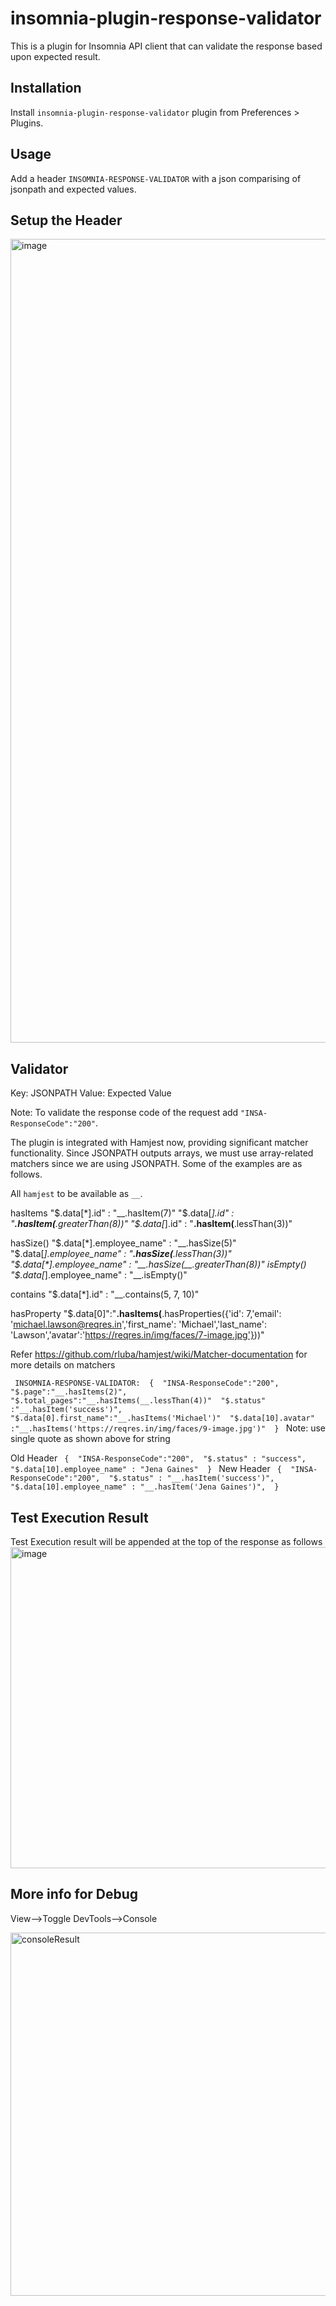 # insomnia-plugin-response-validator

This is a plugin for Insomnia API client that can validate the response based upon expected result.

## Installation

Install ``insomnia-plugin-response-validator`` plugin from Preferences > Plugins.

## Usage

Add a header `INSOMNIA-RESPONSE-VALIDATOR` with a json comparising of jsonpath and expected values.

## Setup the Header 

<img width="1286" alt="image" src="https://user-images.githubusercontent.com/17493208/206656464-1e8d308e-ab58-490c-9f26-5fad64d5a064.png">

## Validator

Key: JSONPATH
Value: Expected Value

Note: To validate the response code of the request add ``"INSA-ResponseCode":"200"``. 

The plugin is integrated with Hamjest now, providing significant matcher functionality.
Since JSONPATH outputs arrays, we must use array-related matchers since we are using JSONPATH. Some of the examples are as follows.

All `hamjest` to be available as `__`.

hasItems 
    "$.data[*].id" : "__.hasItem(7)" 
    "$.data[*].id" : "__.hasItem(__.greaterThan(8))" 
    "$.data[*].id" : "__.hasItem(__.lessThan(3))" 

hasSize() 
    "$.data[*].employee_name" : "__.hasSize(5)" 
    "$.data[*].employee_name" : "__.hasSize(__.lessThan(3))" 
    "$.data[*].employee_name" : "__.hasSize(__.greaterThan(8))" 
isEmpty() 
    "$.data[*].employee_name" : "__.isEmpty()" 

contains 
    "$.data[*].id" : "__.contains(5, 7, 10)" 

hasProperty 
    "$.data[0]":"__.hasItems(__.hasProperties({'id': 7,'email': 'michael.lawson@reqres.in','first_name': 'Michael','last_name': 'Lawson','avatar':'https://reqres.in/img/faces/7-image.jpg'}))" 

Refer https://github.com/rluba/hamjest/wiki/Matcher-documentation for more details on matchers     

`` 
INSOMNIA-RESPONSE-VALIDATOR: 
{ 
"INSA-ResponseCode":"200", 
"$.page":"__.hasItems(2)", 
"$.total_pages":"__.hasItems(__.lessThan(4))" 
"$.status" :"__.hasItem('success')", 
"$.data[0].first_name":"__.hasItems('Michael')" 
"$.data[10].avatar" :"__.hasItems('https://reqres.in/img/faces/9-image.jpg')" 
} 
`` 
Note: use single quote as shown above for string 

Old Header 
`` 
{ 
"INSA-ResponseCode":"200", 
"$.status" : "success", 
"$.data[10].employee_name" : "Jena Gaines" 
} 
`` 
New Header 
`` 
{ 
"INSA-ResponseCode":"200", 
"$.status" : "__.hasItem('success')",   
"$.data[10].employee_name" : "__.hasItem('Jena Gaines')", 
} 
`` 


## Test Execution Result

Test Execution result will be appended at the top of the response as follows
<img width="514" alt="image" src="https://user-images.githubusercontent.com/17493208/206657016-5a42f04f-d8bf-4c18-94b6-576ec3055581.png">

## More info for Debug
View-->Toggle DevTools-->Console

<img width="581" alt="consoleResult" src="https://user-images.githubusercontent.com/17493208/206235287-5188c23b-c622-45d5-9600-ae0f75769407.png">

